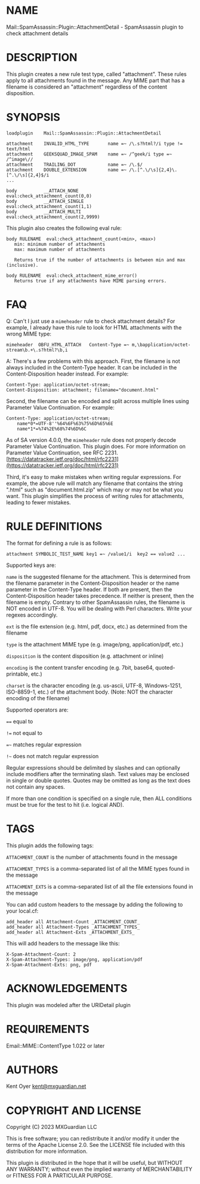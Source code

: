 # NAME

Mail::SpamAssassin::Plugin::AttachmentDetail - SpamAssassin plugin to check attachment details

# DESCRIPTION

This plugin creates a new rule test type, called "attachment".  These
rules apply to all attachments found in the message. Any MIME part
that has a filename is considered an "attachment" regardless of the content
disposition.

# SYNOPSIS

    loadplugin    Mail::SpamAssassin::Plugin::AttachmentDetail

    attachment    INVALID_HTML_TYPE       name =~ /\.s?html?/i type != text/html
    attachment    GEEKSQUAD_IMAGE_SPAM    name =~ /^geek/i type =~ /^image\//
    attachment    TRAILING_DOT            name =~ /\.$/
    attachment    DOUBLE_EXTENSION        name =~ /\.[^.\/\s]{2,4}\.[^.\/\s]{2,4}$/i
    ...

    body          __ATTACH_NONE             eval:check_attachment_count(0,0)
    body          __ATTACH_SINGLE           eval:check_attachment_count(1,1)
    body          __ATTACH_MULTI            eval:check_attachment_count(2,9999)

This plugin also creates the following eval rule:

    body RULENAME  eval:check_attachment_count(<min>, <max>)
       min: minimum number of attachments
       max: maximum number of attachments

       Returns true if the number of attachments is between min and max (inclusive).

    body RULENAME  eval:check_attachment_mime_error()
       Returns true if any attachments have MIME parsing errors.

# FAQ

Q: Can't I just use a `mimeheader` rule to check attachment details? For example, I already have this rule to
look for HTML attachments with the wrong MIME type:

    mimeheader  OBFU_HTML_ATTACH   Content-Type =~ m,\bapplication/octet-stream\b.+\.s?html?\b,i

A: There's a few problems with this approach. First, the filename is not always included in the Content-Type header.
It can be included in the Content-Disposition header instead. For example:

    Content-Type: application/octet-stream;
    Content-Disposition: attachment; filename="document.html"

Second, the filename can be encoded and split across multiple lines using Parameter Value Continuation. For example:

    Content-Type: application/octet-stream;
        name*0*=UTF-8''%64%6F%63%75%6D%65%6E
        name*1*=%74%2E%68%74%6D%6C

As of SA version 4.0.0, the `mimeheader` rule does not properly decode Parameter Value Continuation. This plugin does.
For more information on Parameter Value Continuation, see RFC 2231. [https://datatracker.ietf.org/doc/html/rfc2231](https://datatracker.ietf.org/doc/html/rfc2231)

Third, it's easy to make mistakes when writing regular expressions. For example, the above rule will match
any filename that contains the string ".html" such as "document.html.zip" which may or may not be
what you want. This plugin simplifies the process of writing rules for attachments, leading to fewer mistakes.

# RULE DEFINITIONS

The format for defining a rule is as follows:

    attachment SYMBOLIC_TEST_NAME key1 =~ /value1/i  key2 == value2 ...

Supported keys are:

`name` is the suggested filename for the attachment. This is determined from the filename parameter in the
Content-Disposition header or the name parameter in the Content-Type header. If both are present, then the
Content-Disposition header takes precedence. If neither is present, then the filename is empty.
Contrary to other SpamAssassin rules, the filename is NOT encoded in UTF-8. You will be dealing
with Perl characters. Write your regexes accordingly.

`ext` is the file extension (e.g. html, pdf, docx, etc.) as determined from the filename

`type` is the attachment MIME type (e.g. image/png, application/pdf, etc.)

`disposition` is the content disposition (e.g. attachment or inline)

`encoding` is the content transfer encoding (e.g. 7bit, base64, quoted-printable, etc.)

`charset` is the character encoding (e.g. us-ascii, UTF-8, Windows-1251, ISO-8859-1, etc.)
of the attachment body. (Note: NOT the character encoding of the filename)

Supported operators are:

`==` equal to

`!=` not equal to

`=~` matches regular expression

`!~` does not match regular expression

Regular expressions should be delimited by slashes and can optionally include modifiers after the terminating slash.
Text values may be enclosed in single or double quotes. Quotes may be omitted as long as the text does not
contain any spaces.

If more than one condition is specified on a single rule, then ALL conditions must be true for the test to hit
(i.e. logical AND).

# TAGS

This plugin adds the following tags:

`ATTACHMENT_COUNT` is the number of attachments found in the message

`ATTACHMENT_TYPES` is a comma-separated list of all the MIME types found in the message

`ATTACHMENT_EXTS` is a comma-separated list of all the file extensions found in the message

You can add custom headers to the message by adding the following to your local.cf:

    add_header all Attachment-Count _ATTACHMENT_COUNT_
    add_header all Attachment-Types _ATTACHMENT_TYPES_
    add_header all Attachment-Exts _ATTACHMENT_EXTS_

This will add headers to the message like this:

    X-Spam-Attachment-Count: 2
    X-Spam-Attachment-Types: image/png, application/pdf
    X-Spam-Attachment-Exts: png, pdf

# ACKNOWLEDGEMENTS

This plugin was modeled after the URIDetail plugin

# REQUIREMENTS

Email::MIME::ContentType 1.022 or later

# AUTHORS

Kent Oyer <kent@mxguardian.net>

# COPYRIGHT AND LICENSE

Copyright (C) 2023 MXGuardian LLC

This is free software; you can redistribute it and/or modify it under
the terms of the Apache License 2.0. See the LICENSE file included
with this distribution for more information.

This plugin is distributed in the hope that it will be useful, but WITHOUT ANY WARRANTY; without even the
implied warranty of MERCHANTABILITY or FITNESS FOR A PARTICULAR PURPOSE.
